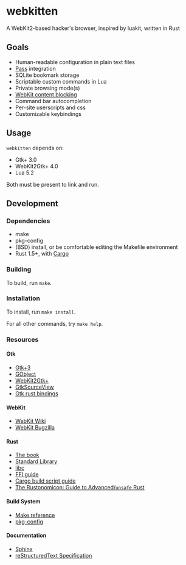 # webkitten

A WebKit2-based hacker's browser, inspired by luakit, written in Rust

## Goals

* Human-readable configuration in plain text files
* [Pass](https://www.passwordstore.org) integration
* SQLite bookmark storage
* Scriptable custom commands in Lua
* Private browsing mode(s)
* [WebKit content blocking](https://webkit.org/blog/3476/content-blockers-first-look)
* Command bar autocompletion
* Per-site userscripts and css
* Customizable keybindings

## Usage

`webkitten` depends on:

* Gtk+ 3.0
* WebKit2Gtk+ 4.0
* Lua 5.2

Both must be present to link and run.

## Development

### Dependencies

* make
* pkg-config
* (BSD) install, or be comfortable editing the Makefile environment
* Rust 1.5+, with [Cargo](http://doc.crates.io)

### Building

To build, run `make`.

### Installation

To install, run `make install`.

For all other commands, try `make help`.

### Resources

#### Gtk

* [Gtk+3](https://developer.gnome.org/gtk3/stable)
* [GObject](https://developer.gnome.org/gobject/stable)
* [WebKit2Gtk+](http://webkitgtk.org/reference/webkit2gtk/stable)
* [GtkSourceView](https://developer.gnome.org/gtksourceview/stable)
* [Gtk rust bindings](http://gtk-rs.org/docs)

#### WebKit

* [WebKit Wiki](http://trac.webkit.org/wiki)
* [WebKit Bugzilla](https://bugs.webkit.org)

#### Rust

* [The book](https://doc.rust-lang.org/stable/book)
* [Standard Library](http://doc.rust-lang.org/std)
* [libc](https://doc.rust-lang.org/stable/libc/index.html)
* [FFI guide](https://doc.rust-lang.org/book/ffi.html)
* [Cargo build script guide](http://doc.crates.io/build-script.html)
* [The Rustonomicon: Guide to Advanced/`unsafe` Rust](https://doc.rust-lang.org/nightly/nomicon)

#### Build System

* [Make reference](http://www.freebsd.org/doc/en/books/developers-handbook/tools-make.html)
* [pkg-config](https://www.freedesktop.org/wiki/Software/pkg-config)

#### Documentation

* [Sphinx](http://www.sphinx-doc.org/en/stable)
* [reStructuredText Specification](http://docutils.sourceforge.net/docs/ref/rst/restructuredtext.html)

